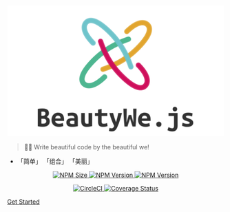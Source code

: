 <!-- _coverpage.md -->

<img alt="logo" width="700" src="./images/logo-V4.png">

> 👨‍💻‍ Write beautiful code by the beautiful we!

- 「简单」 「组合」 「美丽」

<p align="center">
  <a href="https://www.npmjs.com/package/@beautywe/core">
    <img alt="NPM Size" src="https://img.shields.io/bundlephobia/minzip/@beautywe/core.svg">
  </a>
  <a href="https://www.npmjs.com/package/@beautywe/core">
    <img alt="NPM Version" src="https://img.shields.io/npm/v/@beautywe/core.svg">
  </a>
  <a href="https://www.npmjs.com/package/@beautywe/core">
    <img alt="NPM Version" src="https://img.shields.io/npm/dm/@beautywe/core.svg">
  </a>
</p>

<p align="center">
  <a href="https://circleci.com/gh/beautywe/beautywe">
    <img alt="CircleCI" src="https://img.shields.io/circleci/project/github/beautywe/beautywe/master.svg">
  </a>
  <a href='https://coveralls.io/github/beautywe/beautywe?branch=master'>
    <img src='https://coveralls.io/repos/github/beautywe/beautywe/badge.svg?branch=master' alt='Coverage Status' />
  </a>
</p>

[Get Started](#introduction)